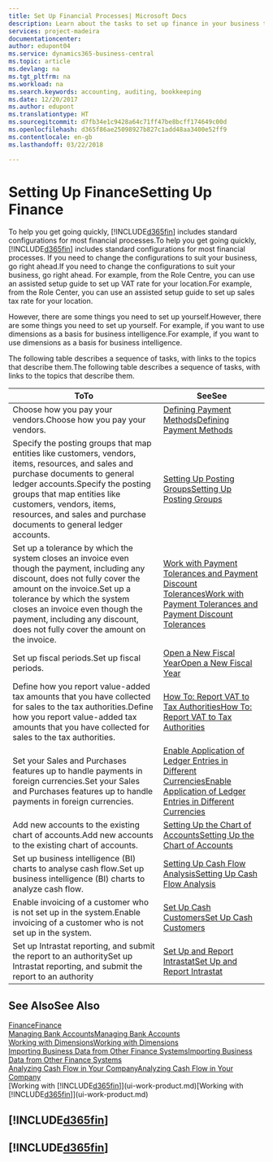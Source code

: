 ```yaml
---
title: Set Up Financial Processes| Microsoft Docs
description: Learn about the tasks to set up finance in your business to suit all your accounting, auditing, or bookkeeping needs.
services: project-madeira
documentationcenter: 
author: edupont04
ms.service: dynamics365-business-central
ms.topic: article
ms.devlang: na
ms.tgt_pltfrm: na
ms.workload: na
ms.search.keywords: accounting, auditing, bookkeeping
ms.date: 12/20/2017
ms.author: edupont
ms.translationtype: HT
ms.sourcegitcommit: d7fb34e1c9428a64c71ff47be8bcff174649c00d
ms.openlocfilehash: d365f86ae25098927b827c1add48aa3400e52ff9
ms.contentlocale: en-gb
ms.lasthandoff: 03/22/2018

---
```

# <a name="setting-up-finance"></a><span data-ttu-id="7be6e-103">Setting Up Finance</span><span class="sxs-lookup"><span data-stu-id="7be6e-103">Setting Up Finance</span></span>
<span data-ttu-id="7be6e-104">To help you get going quickly, [!INCLUDE[d365fin](includes/d365fin_md.md)] includes standard configurations for most financial processes.</span><span class="sxs-lookup"><span data-stu-id="7be6e-104">To help you get going quickly, [!INCLUDE[d365fin](includes/d365fin_md.md)] includes standard configurations for most financial processes.</span></span> <span data-ttu-id="7be6e-105">If you need to change the configurations to suit your business, go right ahead.</span><span class="sxs-lookup"><span data-stu-id="7be6e-105">If you need to change the configurations to suit your business, go right ahead.</span></span> <span data-ttu-id="7be6e-106">For example, from the Role Centre, you can use an assisted setup guide to set up VAT rate for your location.</span><span class="sxs-lookup"><span data-stu-id="7be6e-106">For example, from the Role Center, you can use an assisted setup guide to set up sales tax rate for your location.</span></span>  

<span data-ttu-id="7be6e-107">However, there are some things you need to set up yourself.</span><span class="sxs-lookup"><span data-stu-id="7be6e-107">However, there are some things you need to set up yourself.</span></span> <span data-ttu-id="7be6e-108">For example, if you want to use dimensions as a basis for business intelligence.</span><span class="sxs-lookup"><span data-stu-id="7be6e-108">For example, if you want to use dimensions as a basis for business intelligence.</span></span>  

<span data-ttu-id="7be6e-109">The following table describes a sequence of tasks, with links to the topics that describe them.</span><span class="sxs-lookup"><span data-stu-id="7be6e-109">The following table describes a sequence of tasks, with links to the topics that describe them.</span></span>

| <span data-ttu-id="7be6e-110">To</span><span class="sxs-lookup"><span data-stu-id="7be6e-110">To</span></span> | <span data-ttu-id="7be6e-111">See</span><span class="sxs-lookup"><span data-stu-id="7be6e-111">See</span></span> |
| --- | --- |
| <span data-ttu-id="7be6e-112">Choose how you pay your vendors.</span><span class="sxs-lookup"><span data-stu-id="7be6e-112">Choose how you pay your vendors.</span></span> |[<span data-ttu-id="7be6e-113">Defining Payment Methods</span><span class="sxs-lookup"><span data-stu-id="7be6e-113">Defining Payment Methods</span></span>](finance-payment-methods.md) |
| <span data-ttu-id="7be6e-114">Specify the posting groups that map entities like customers, vendors, items, resources, and sales and purchase documents to general ledger accounts.</span><span class="sxs-lookup"><span data-stu-id="7be6e-114">Specify the posting groups that map entities like customers, vendors, items, resources, and sales and purchase documents to general ledger accounts.</span></span> |[<span data-ttu-id="7be6e-115">Setting Up Posting Groups</span><span class="sxs-lookup"><span data-stu-id="7be6e-115">Setting Up Posting Groups</span></span>](finance-posting-groups.md)|
|<span data-ttu-id="7be6e-116">Set up a tolerance by which the system closes an invoice even though the payment, including any discount, does not fully cover the amount on the invoice.</span><span class="sxs-lookup"><span data-stu-id="7be6e-116">Set up a tolerance by which the system closes an invoice even though the payment, including any discount, does not fully cover the amount on the invoice.</span></span>|[<span data-ttu-id="7be6e-117">Work with Payment Tolerances and Payment Discount Tolerances</span><span class="sxs-lookup"><span data-stu-id="7be6e-117">Work with Payment Tolerances and Payment Discount Tolerances</span></span>](finance-payment-tolerance-and-payment-discount-tolerance.md)|
| <span data-ttu-id="7be6e-118">Set up fiscal periods.</span><span class="sxs-lookup"><span data-stu-id="7be6e-118">Set up fiscal periods.</span></span> |[<span data-ttu-id="7be6e-119">Open a New Fiscal Year</span><span class="sxs-lookup"><span data-stu-id="7be6e-119">Open a New Fiscal Year</span></span>](finance-how-open-new-fiscal-year.md) |
| <span data-ttu-id="7be6e-120">Define how you report value-added tax amounts that you have collected for sales to the tax authorities.</span><span class="sxs-lookup"><span data-stu-id="7be6e-120">Define how you report value-added tax amounts that you have collected for sales to the tax authorities.</span></span> |[<span data-ttu-id="7be6e-121">How To: Report VAT to Tax Authorities</span><span class="sxs-lookup"><span data-stu-id="7be6e-121">How To: Report VAT to Tax Authorities</span></span>](finance-how-report-vat.md)|
| <span data-ttu-id="7be6e-122">Set your Sales and Purchases features up to handle payments in foreign currencies.</span><span class="sxs-lookup"><span data-stu-id="7be6e-122">Set your Sales and Purchases features up to handle payments in foreign currencies.</span></span>|[<span data-ttu-id="7be6e-123">Enable Application of Ledger Entries in Different Currencies</span><span class="sxs-lookup"><span data-stu-id="7be6e-123">Enable Application of Ledger Entries in Different Currencies</span></span>](finance-how-enable-application-ledger-entries-different-currencies.md)
| <span data-ttu-id="7be6e-124">Add new accounts to the existing chart of accounts.</span><span class="sxs-lookup"><span data-stu-id="7be6e-124">Add new accounts to the existing chart of accounts.</span></span> |[<span data-ttu-id="7be6e-125">Setting Up the Chart of Accounts</span><span class="sxs-lookup"><span data-stu-id="7be6e-125">Setting Up the Chart of Accounts</span></span>](finance-setup-chart-accounts.md) |
| <span data-ttu-id="7be6e-126">Set up business intelligence (BI) charts to analyse cash flow.</span><span class="sxs-lookup"><span data-stu-id="7be6e-126">Set up business intelligence (BI) charts to analyze cash flow.</span></span> |[<span data-ttu-id="7be6e-127">Setting Up Cash Flow Analysis</span><span class="sxs-lookup"><span data-stu-id="7be6e-127">Setting Up Cash Flow Analysis</span></span>](finance-setup-cash-flow-analyses.md) |
|<span data-ttu-id="7be6e-128">Enable invoicing of a customer who is not set up in the system.</span><span class="sxs-lookup"><span data-stu-id="7be6e-128">Enable invoicing of a customer who is not set up in the system.</span></span>|[<span data-ttu-id="7be6e-129">Set Up Cash Customers</span><span class="sxs-lookup"><span data-stu-id="7be6e-129">Set Up Cash Customers</span></span>](finance-how-to-set-up-cash-customers.md)|
| <span data-ttu-id="7be6e-130">Set up Intrastat reporting, and submit the report to an authority</span><span class="sxs-lookup"><span data-stu-id="7be6e-130">Set up Intrastat reporting, and submit the report to an authority</span></span> | [<span data-ttu-id="7be6e-131">Set Up and Report Intrastat</span><span class="sxs-lookup"><span data-stu-id="7be6e-131">Set Up and Report Intrastat</span></span>](finance-how-setup-report-intrastat.md)|

## <a name="see-also"></a><span data-ttu-id="7be6e-132">See Also</span><span class="sxs-lookup"><span data-stu-id="7be6e-132">See Also</span></span>
[<span data-ttu-id="7be6e-133">Finance</span><span class="sxs-lookup"><span data-stu-id="7be6e-133">Finance</span></span>](finance.md)  
[<span data-ttu-id="7be6e-134">Managing Bank Accounts</span><span class="sxs-lookup"><span data-stu-id="7be6e-134">Managing Bank Accounts</span></span>](bank-manage-bank-accounts.md)  
[<span data-ttu-id="7be6e-135">Working with Dimensions</span><span class="sxs-lookup"><span data-stu-id="7be6e-135">Working with Dimensions</span></span>](finance-dimensions.md)  
[<span data-ttu-id="7be6e-136">Importing Business Data from Other Finance Systems</span><span class="sxs-lookup"><span data-stu-id="7be6e-136">Importing Business Data from Other Finance Systems</span></span>](upload-data.md)  
[<span data-ttu-id="7be6e-137">Analyzing Cash Flow in Your Company</span><span class="sxs-lookup"><span data-stu-id="7be6e-137">Analyzing Cash Flow in Your Company</span></span>](finance-analyze-cash-flow.md)  
<span data-ttu-id="7be6e-138">[Working with [!INCLUDE[d365fin](includes/d365fin_md.md)]](ui-work-product.md)</span><span class="sxs-lookup"><span data-stu-id="7be6e-138">[Working with [!INCLUDE[d365fin](includes/d365fin_md.md)]](ui-work-product.md)</span></span>  

## [!INCLUDE[d365fin](includes/free_trial_md.md)]  
## [!INCLUDE[d365fin](includes/training_link_md.md)]

